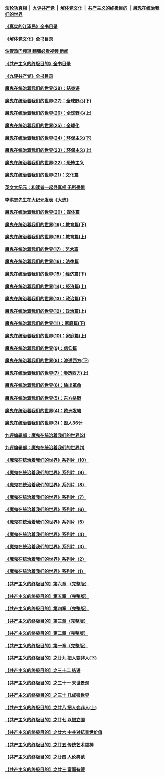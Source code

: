 ####  [法轮功真相](../../../../basic/blob/master/README.md?t=09180701) &nbsp;|&nbsp; [九评共产党](../../../../9ping.md/blob/master/README.md?t=09180701) &nbsp;|&nbsp; [解体党文化](../../../../jtdwh.md/blob/master/README.md?t=09180701)  &nbsp;|&nbsp; [共产主义的终极目的](../../../../gczydzjmd.md/blob/master/README.md?t=09180701) &nbsp;|&nbsp; [魔鬼在统治我们的世界](../../../../mgztzwmdsj.md/blob/master/README.md?t=09180701) 

#### [《真实的江泽民》全书目录](../pages/nsc422/n13721399.md?t=09180701) 

#### [《解体党文化》全书目录](../pages/nsc422/n13721157.md?t=09180701) 

#### [油管热门频道 翻墙必看视频 新闻](http://45.76.130.85:81/youtube.html?09180701)

#### [《共产主义的终极目的》全书目录](../pages/nsc422/n13721048.md?t=09180701) 

#### [《九评共产党》全书目录](../pages/nsc422/n13708085.md?t=09180701) 

#### [魔鬼在统治着我们的世界(28)：结束语](../pages/nsc422/n10936246.md?t=09180701) 

#### [魔鬼在统治着我们的世界(27)：全球野心(下)](../pages/nsc422/n10928319.md?t=09180701) 

#### [魔鬼在统治着我们的世界(26)：全球野心(上)](../pages/nsc422/n10900318.md?t=09180701) 

#### [魔鬼在统治着我们的世界(25)：全球化](../pages/nsc422/n10788205.md?t=09180701) 

#### [魔鬼在统治着我们的世界(24)：环保主义(下)](../pages/nsc422/n10695307.md?t=09180701) 

#### [魔鬼在统治着我们的世界(23)：环保主义(上)](../pages/nsc422/n10688613.md?t=09180701) 

#### [魔鬼在统治着我们的世界(22)：恐怖主义](../pages/nsc422/n10614727.md?t=09180701) 

#### [魔鬼在统治着我们的世界(21)：文化篇](../pages/nsc422/n10597706.md?t=09180701) 

#### [英文大纪元：和读者一起寻真相 无所畏惧](../pages/nsc422/n12542027.md?t=09180701) 

#### [李洪志先生在大纪元发表《大选》](../pages/nsc422/n12534746.md?t=09180701) 

#### [魔鬼在统治着我们的世界(20)：媒体篇](../pages/nsc422/n10586579.md?t=09180701) 

#### [魔鬼在统治着我们的世界(19)：教育篇(下)](../pages/nsc422/n10564808.md?t=09180701) 

#### [魔鬼在统治着我们的世界(18)：教育篇(上)](../pages/nsc422/n10526970.md?t=09180701) 

#### [魔鬼在统治着我们的世界(17)：艺术篇](../pages/nsc422/n10499093.md?t=09180701) 

#### [魔鬼在统治着我们的世界(16)：法律篇](../pages/nsc422/n10485969.md?t=09180701) 

#### [魔鬼在统治着我们的世界(15)：经济篇(下)](../pages/nsc422/n10469975.md?t=09180701) 

#### [魔鬼在统治着我们的世界(14)：经济篇(上)](../pages/nsc422/n10457370.md?t=09180701) 

#### [魔鬼在统治着我们的世界(13)：政治篇(下)](../pages/nsc422/n10448270.md?t=09180701) 

#### [魔鬼在统治着我们的世界(12)：政治篇(上)](../pages/nsc422/n10444576.md?t=09180701) 

#### [魔鬼在统治着我们的世界(11)：家庭篇(下)](../pages/nsc422/n10440961.md?t=09180701) 

#### [魔鬼在统治着我们的世界(10)：家庭篇(上)](../pages/nsc422/n10435448.md?t=09180701) 

#### [魔鬼在统治着我们的世界(9)：信仰篇](../pages/nsc422/n10432159.md?t=09180701) 

#### [魔鬼在统治着我们的世界(8)：渗透西方(下)](../pages/nsc422/n10429603.md?t=09180701) 

#### [魔鬼在统治着我们的世界(7)：渗透西方(上)](../pages/nsc422/n10426013.md?t=09180701) 

#### [魔鬼在统治着我们的世界(6)：输出革命](../pages/nsc422/n10421536.md?t=09180701) 

#### [魔鬼在统治着我们的世界(5)：东方杀戮](../pages/nsc422/n10417707.md?t=09180701) 

#### [魔鬼在统治着我们的世界(4)：欧洲发端](../pages/nsc422/n10414890.md?t=09180701) 

#### [魔鬼在统治着我们的世界(3)：毁人36计](../pages/nsc422/n10411583.md?t=09180701) 

#### [九评编辑部：魔鬼在统治着我们的世界(2)](../pages/nsc422/n10410036.md?t=09180701) 

#### [九评编辑部：魔鬼在统治着我们的世界(1)](../pages/nsc422/n10406825.md?t=09180701) 

#### [《魔鬼在统治着我们的世界》系列片（10）](../pages/nsc422/n12292670.md?t=09180701) 

#### [《魔鬼在统治着我们的世界》系列片（9）](../pages/nsc422/n12290859.md?t=09180701) 

#### [《魔鬼在统治着我们的世界》系列片（8）](../pages/nsc422/n12287445.md?t=09180701) 

#### [《魔鬼在统治着我们的世界》系列片（7）](../pages/nsc422/n12283425.md?t=09180701) 

#### [《魔鬼在统治着我们的世界》系列片（6）](../pages/nsc422/n12282314.md?t=09180701) 

#### [《魔鬼在统治着我们的世界》系列片（5）](../pages/nsc422/n12281419.md?t=09180701) 

#### [《魔鬼在统治着我们的世界》系列片（4）](../pages/nsc422/n12274024.md?t=09180701) 

#### [《魔鬼在统治着我们的世界》系列片（3）](../pages/nsc422/n12271322.md?t=09180701) 

#### [《魔鬼在统治着我们的世界》系列片（2）](../pages/nsc422/n12269049.md?t=09180701) 

#### [《魔鬼在统治着我们的世界》系列片（1）](../pages/nsc422/n12267575.md?t=09180701) 

#### [【共产主义的终极目的】第六章 （完整版）](../pages/nsc422/n11428913.md?t=09180701) 

#### [【共产主义的终极目的】第五章 （完整版）](../pages/nsc422/n11428912.md?t=09180701) 

#### [【共产主义的终极目的】第四章 （完整版）](../pages/nsc422/n11428907.md?t=09180701) 

#### [【共产主义的终极目的】第三章（完整版）](../pages/nsc422/n11428848.md?t=09180701) 

#### [【共产主义的终极目的】第二章（完整版）](../pages/nsc422/n11428831.md?t=09180701) 

#### [【共产主义的终极目的】第一章（完整版）](../pages/nsc422/n11417651.md?t=09180701) 

#### [【共产主义的终极目的】之廿九 把人变非人(下)](../pages/nsc422/n11344140.md?t=09180701) 

#### [【共产主义的终极目的】之三十二 结语](../pages/nsc422/n11360535.md?t=09180701) 

#### [【共产主义的终极目的】之三十一 末世景观](../pages/nsc422/n11351129.md?t=09180701) 

#### [【共产主义的终极目的】之三十 几成狼世界](../pages/nsc422/n11348280.md?t=09180701) 

#### [【共产主义的终极目的】之廿八 把人变非人(上)](../pages/nsc422/n11340492.md?t=09180701) 

#### [【共产主义的终极目的】之廿七 以恨立国](../pages/nsc422/n11336944.md?t=09180701) 

#### [【共产主义的终极目的】之廿六 中共对抗普世价值](../pages/nsc422/n11324785.md?t=09180701) 

#### [【共产主义的终极目的】之廿五 传统艺术颂神](../pages/nsc422/n11296396.md?t=09180701) 

#### [【共产主义的终极目的】之廿四 人伦典范](../pages/nsc422/n11296397.md?t=09180701) 

#### [【共产主义的终极目的】之廿三 富而有德](../pages/nsc422/n11283598.md?t=09180701) 

<img src='http://gfw-breaker.win/goodnews/indexes/nsc422.md' width='0px' height='0px'/>
